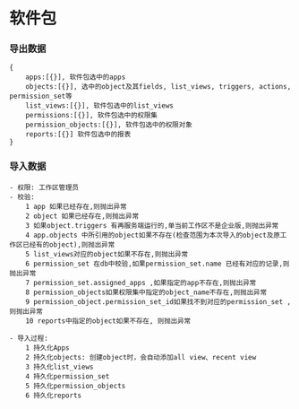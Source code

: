 # 软件包

### 导出数据
```
{
	apps:[{}], 软件包选中的apps
	objects:[{}], 选中的object及其fields, list_views, triggers, actions, permission_set等
    list_views:[{}], 软件包选中的list_views
    permissions:[{}], 软件包选中的权限集
    permission_objects:[{}], 软件包选中的权限对象
    reports:[{}] 软件包选中的报表
}
```

### 导入数据
	- 权限: 工作区管理员
	- 校验:
		1 app 如果已经存在,则抛出异常
		2 object 如果已经存在,则抛出异常
		3 如果object.triggers 有再服务端运行的,单当前工作区不是企业版,则抛出异常
		4 app.objects 中所引用的object如果不存在(检查范围为本次导入的object及原工作区已经有的object),则抛出异常
		5 list_views对应的object如果不存在,则抛出异常
		6 permission_set 在db中校验,如果permission_set.name 已经有对应的记录,则抛出异常
		7 permission_set.assigned_apps ,如果指定的app不存在,则抛出异常
		8 permission_objects如果权限集中指定的object_name不存在,则抛出异常
		9 permission_object.permission_set_id如果找不到对应的permission_set ,则抛出异常
		10 reports中指定的object如果不存在, 则抛出异常
		
	- 导入过程:
		1 持久化Apps
		2 持久化objects: 创建object时，会自动添加all view、recent view
		3 持久化list_views
		4 持久化permission_set
		5 持久化permission_objects
		6 持久化reports